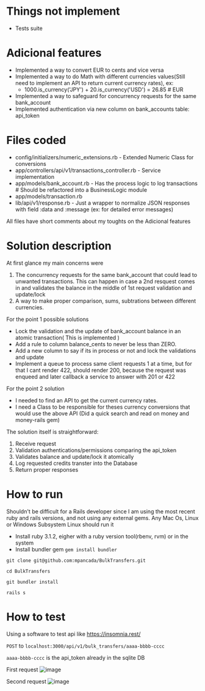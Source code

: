 # Things not implement
- Tests suite
# Adicional features
- Implemented a way to convert EUR to cents and vice versa
- Implemented a way to do Math with different currencies values(Still need to implement an API to return current currency rates), ex:
  - 1000.is_currency('JPY') + 20.is_currency('USD') = 26.85 # EUR
- Implemented a way to safeguard for concurrency requests for the same bank_account
- Implemented authentication via new column on bank_accounts table: api_token
# Files coded
- config/initializers/numeric_extensions.rb - Extended Numeric Class for conversions 
- app/controllers/api/v1/transactions_controller.rb - Service implementation
- app/models/bank_account.rb - Has the process logic to log transactions # Should be refactored into a BusinessLogic module
- app/models/transaction.rb
- lib/api/v1/response.rb - Just a wrapper to normalize JSON responses with field :data and :message (ex: for detailed error messages)

All files have short comments about my toughts on the Adicional features
# Solution description
At first glance my main concerns were
1. The concurrency requests for the same bank_account that could lead to unwanted transactions. This can happen in case a 2nd resquest comes in and validates the balance in the middle of 1st request validation and update/lock
2. A way to make proper comparison, sums, subtrations between different currencies.

For the point 1 possible solutions
- Lock the validation and the update of bank_account balance in an atomic transaction( This is implemented )
- Add a rule to column balance_cents to never be less than ZERO.
- Add a new column to say if its in process or not and lock the validations and update
- Implement a queue to process same client requests 1 at a time, but for that I cant render 422, should render 200, because the request was enqueed and later callback a service to answer with 201 or 422

For the point 2 solution
- I needed to find an API to get the current currency rates.
- I need a Class to be responsible for theses currency conversions that would use the above API (Did a quick search and read on money and money-rails gem)

The solution itself is straightforward:
1. Receive request
2. Validation authentications/permissions comparing the api_token
3. Validates balance and update/lock it atomically
4. Log requested credits transter into the Database
5. Return proper responses

# How to run
Shouldn't be difficult for a Rails developer since I am using the most recent ruby and rails versions, and not using any external gems.
Any Mac Os, Linux or Windows Subsystem Linux should run it
- Install ruby 3.1.2, eigher with a ruby version tool(rbenv, rvm) or in the system
- Install bundler gem `gem install bundler`

```
git clone git@github.com:mpancada/BulkTransfers.git
```
```
cd BulkTransfers
```
```
git bundler install
```
```
rails s
```
# How to test
Using a software to test api like https://insomnia.rest/

`POST` to `localhost:3000/api/v1/bulk_transfers/aaaa-bbbb-cccc`

`aaaa-bbbb-cccc` is the api_token already in the sqlite DB

First request
![image](https://user-images.githubusercontent.com/710236/177751187-4f6a8aaa-1d7b-4087-b9e8-ee250e763474.png)

Second request
![image](https://user-images.githubusercontent.com/710236/177751489-4a887301-3083-4508-b748-5d57e305fde0.png)

